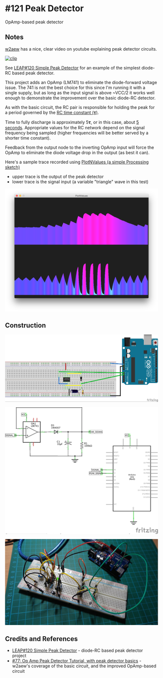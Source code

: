 # #121 Peak Detector

OpAmp-based peak detector

## Notes

[w2aew](https://youtu.be/Fn5kHhNRsz0)
has a nice, clear video on youtube explaining peak detector circuits.

[![clip](https://img.youtube.com/vi/Fn5kHhNRsz0/0.jpg)](https://www.youtube.com/watch?v=Fn5kHhNRsz0)

See [LEAP#120 Simple Peak Detector](../SimplePeakDetector) for an example of the simplest diode-RC based peak detector.

This project adds an OpAmp (LM741) to eliminate the diode-forward voltage issue.
The 741 is not the best choice for this since I'm running it with a single supply,
but as long as the input signal is above ~VCC/2 it works well enough to demonstrate the improvement
over the basic diode-RC detector.

As with the basic circuit, the RC pair is responsible for holding the peak for a period governed by the [RC time constant (𝛕)](http://en.wikipedia.org/wiki/RC_time_constant).

Time to fully discharge is approximately 5𝛕, or in this case, about [5 seconds](https://www.wolframalpha.com/input/?i=5*10%C2%B5F*100k%CE%A9).
Appropriate values for the RC network depend on the signal frequency being sampled (higher frequencies
will be better served by a shorter time constant).

Feedback from the output node to the inverting OpAmp input will force the OpAmp to eliminate the diode voltage drop in the output (as best it can).

Here's a sample trace recorded using [PlotNValues (a simple Processing sketch)](../../../processing/PlotNValues)
* upper trace is the output of the peak detector
* lower trace is the signal input (a variable "triangle" wave in this test)

![processing trace](./assets/processing_trace.png?raw=true)

## Construction

![Breadboard](./assets/PeakDetector_bb.jpg?raw=true)

![The Schematic](./assets/PeakDetector_schematic.jpg?raw=true)

![The Build](./assets/PeakDetector_build.jpg?raw=true)

## Credits and References

* [LEAP#120 Simple Peak Detector](../SimplePeakDetector) - diode-RC based peak detector project
* [#77: Op Amp Peak Detector Tutorial, with peak detector basics](https://youtu.be/Fn5kHhNRsz0) - w2aew's coverage of the basic circuit, and the improved OpAmp-based circuit
